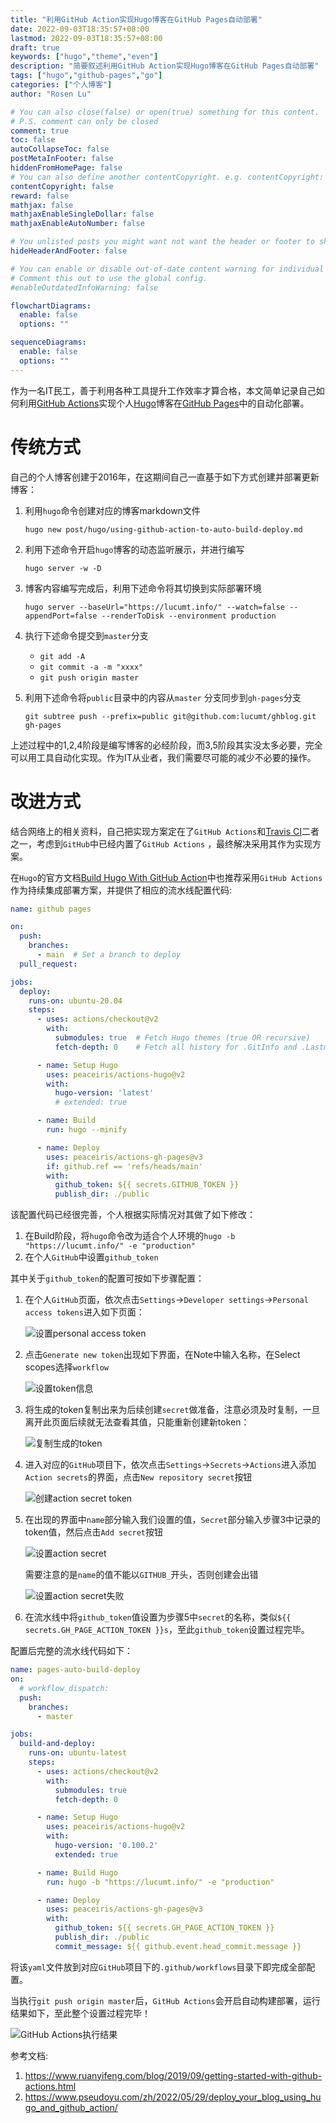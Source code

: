 ```yaml
---
title: "利用GitHub Action实现Hugo博客在GitHub Pages自动部署"
date: 2022-09-03T18:35:57+08:00
lastmod: 2022-09-03T18:35:57+08:00
draft: true
keywords: ["hugo","theme","even"]
description: "简要叙述利用GitHub Action实现Hugo博客在GitHub Pages自动部署"
tags: ["hugo","github-pages","go"]
categories: ["个人博客"]
author: "Rosen Lu"

# You can also close(false) or open(true) something for this content.
# P.S. comment can only be closed
comment: true
toc: false
autoCollapseToc: false
postMetaInFooter: false
hiddenFromHomePage: false
# You can also define another contentCopyright. e.g. contentCopyright: "This is another copyright."
contentCopyright: false
reward: false
mathjax: false
mathjaxEnableSingleDollar: false
mathjaxEnableAutoNumber: false

# You unlisted posts you might want not want the header or footer to show
hideHeaderAndFooter: false

# You can enable or disable out-of-date content warning for individual post.
# Comment this out to use the global config.
#enableOutdatedInfoWarning: false

flowchartDiagrams:
  enable: false
  options: ""

sequenceDiagrams: 
  enable: false
  options: ""
---
```


作为一名IT民工，善于利用各种工具提升工作效率才算合格，本文简单记录自己如何利用[GitHub Actions](https://github.com/features/actions)实现个人[Hugo](https://gohugo.io/)博客在[GitHub Pages](https://pages.github.com/)中的自动化部署。 

<!--more-->

# 传统方式

自己的个人博客创建于2016年，在这期间自己一直基于如下方式创建并部署更新博客：

1. 利用`hugo`命令创建对应的博客markdown文件

   `hugo new post/hugo/using-github-action-to-auto-build-deploy.md`

2. 利用下述命令开启`hugo`博客的动态监听展示，并进行编写

   `hugo server -w -D`

3. 博客内容编写完成后，利用下述命令将其切换到实际部署环境

   `hugo server --baseUrl="https://lucumt.info/" --watch=false --appendPort=false --renderToDisk --environment production`

4. 执行下述命令提交到`master`分支

   * `git add -A`
   * `git commit -a -m "xxxx"`
   * `git push origin master`

5. 利用下述命令将`public`目录中的内容从`master` 分支同步到`gh-pages`分支

   `git subtree push --prefix=public git@github.com:lucumt/ghblog.git gh-pages`

上述过程中的1,2,4阶段是编写博客的必经阶段，而3,5阶段其实没太多必要，完全可以用工具自动化实现。作为IT从业者，我们需要尽可能的减少不必要的操作。

# 改进方式 

结合网络上的相关资料，自己把实现方案定在了`GitHub Actions`和[Travis CI](https://www.travis-ci.com/)二者之一，考虑到`GitHub`中已经内置了`GitHub Actions` ，最终解决采用其作为实现方案。

在`Hugo`的官方文档[Build Hugo With GitHub Action](https://gohugo.io/hosting-and-deployment/hosting-on-github/#build-hugo-with-github-action)中也推荐采用`GitHub Actions`作为持续集成部署方案，并提供了相应的流水线配置代码:

```yaml
name: github pages

on:
  push:
    branches:
      - main  # Set a branch to deploy
  pull_request:

jobs:
  deploy:
    runs-on: ubuntu-20.04
    steps:
      - uses: actions/checkout@v2
        with:
          submodules: true  # Fetch Hugo themes (true OR recursive)
          fetch-depth: 0    # Fetch all history for .GitInfo and .Lastmod

      - name: Setup Hugo
        uses: peaceiris/actions-hugo@v2
        with:
          hugo-version: 'latest'
          # extended: true

      - name: Build
        run: hugo --minify

      - name: Deploy
        uses: peaceiris/actions-gh-pages@v3
        if: github.ref == 'refs/heads/main'
        with:
          github_token: ${{ secrets.GITHUB_TOKEN }}
          publish_dir: ./public
```

该配置代码已经很完善，个人根据实际情况对其做了如下修改：

1. 在Build阶段，将`hugo`命令改为适合个人环境的`hugo -b "https://lucumt.info/" -e "production"`
2. 在个人`GitHub`中设置`github_token`

其中关于`github_token`的配置可按如下步骤配置：

1. 在个人`GitHub`页面，依次点击`Settings`->`Developer settings`->`Personal access tokens`进入如下页面：

   ![设置personal access token](/blog_img/hugo/using-github-action-to-auto-build-deploy/generate-new-token.png "设置personal access token")  

2. 点击`Generate new token`出现如下界面，在Note中输入名称，在Select scopes选择`workflow`

   ![设置token信息](/blog_img/hugo/using-github-action-to-auto-build-deploy/set-personal-access-token.png "设置token信息")  

3. 将生成的token复制出来为后续创建`secret`做准备，注意必须及时复制，一旦离开此页面后续就无法查看其值，只能重新创建新token：

   ![复制生成的token](/blog_img/hugo/using-github-action-to-auto-build-deploy/generate-new-token-result.png "复制生成的token")  

4. 进入对应的`GitHub`项目下，依次点击`Settings`->`Secrets`->`Actions`进入添加`Action secrets`的界面，点击`New repository secret`按钮

   ![创建action secret token](/blog_img/hugo/using-github-action-to-auto-build-deploy/generate-action-secrets.png "创建action secret token")  

5. 在出现的界面中`name`部分输入我们设置的值，`Secret`部分输入步骤3中记录的token值，然后点击`Add secret`按钮

   ![设置action secret](/blog_img/hugo/using-github-action-to-auto-build-deploy/set-action-secrets.png "设置action secret")  

   需要注意的是`name`的值不能以`GITHUB_`开头，否则创建会出错

   ![设置action secret失败](/blog_img/hugo/using-github-action-to-auto-build-deploy/generate-action-secrets-name-violation.png "设置action secret失败")  

6. 在流水线中将`github_token`值设置为步骤5中`secret`的名称，类似`${{ secrets.GH_PAGE_ACTION_TOKEN }}s`，至此`github_token`设置过程完毕。

配置后完整的流水线代码如下：

```yaml
name: pages-auto-build-deploy
on:
  # workflow_dispatch: 
  push:
    branches:
      - master

jobs:
  build-and-deploy:
    runs-on: ubuntu-latest
    steps:
      - uses: actions/checkout@v2
        with:
          submodules: true
          fetch-depth: 0

      - name: Setup Hugo
        uses: peaceiris/actions-hugo@v2
        with:
          hugo-version: '0.100.2'
          extended: true

      - name: Build Hugo
        run: hugo -b "https://lucumt.info/" -e "production"

      - name: Deploy
        uses: peaceiris/actions-gh-pages@v3
        with:
          github_token: ${{ secrets.GH_PAGE_ACTION_TOKEN }}
          publish_dir: ./public
          commit_message: ${{ github.event.head_commit.message }}
```

将该`yaml`文件放到对应`GitHub`项目下的`.github/workflows`目录下即完成全部配置。

当执行`git push origin master`后，`GitHub Actions`会开启自动构建部署，运行结果如下，至此整个设置过程完毕！

![GitHub Actions执行结果](/blog_img/hugo/using-github-action-to-auto-build-deploy/hugo-automatic-build-result.png "GitHub Actions执行结果")  

参考文档:

1. https://www.ruanyifeng.com/blog/2019/09/getting-started-with-github-actions.html
2. https://www.pseudoyu.com/zh/2022/05/29/deploy_your_blog_using_hugo_and_github_action/

